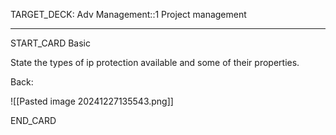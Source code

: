 TARGET_DECK: Adv Management::1 Project management

---

START_CARD
Basic

State the types of ip protection available and some of their properties.

Back: 

![[Pasted image 20241227135543.png]]

END_CARD


